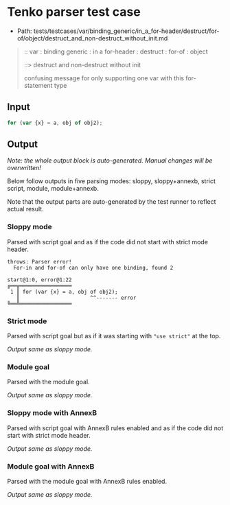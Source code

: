 # Tenko parser test case

- Path: tests/testcases/var/binding_generic/in_a_for-header/destruct/for-of/object/destruct_and_non-destruct_without_init.md

> :: var : binding generic : in a for-header : destruct : for-of : object
>
> ::> destruct and non-destruct without init
>
> confusing message for only supporting one var with this for-statement type

## Input

`````js
for (var {x} = a, obj of obj2);
`````

## Output

_Note: the whole output block is auto-generated. Manual changes will be overwritten!_

Below follow outputs in five parsing modes: sloppy, sloppy+annexb, strict script, module, module+annexb.

Note that the output parts are auto-generated by the test runner to reflect actual result.

### Sloppy mode

Parsed with script goal and as if the code did not start with strict mode header.

`````
throws: Parser error!
  For-in and for-of can only have one binding, found 2

start@1:0, error@1:22
╔══╦═════════════════
 1 ║ for (var {x} = a, obj of obj2);
   ║                       ^^------- error
╚══╩═════════════════

`````

### Strict mode

Parsed with script goal but as if it was starting with `"use strict"` at the top.

_Output same as sloppy mode._

### Module goal

Parsed with the module goal.

_Output same as sloppy mode._

### Sloppy mode with AnnexB

Parsed with script goal with AnnexB rules enabled and as if the code did not start with strict mode header.

_Output same as sloppy mode._

### Module goal with AnnexB

Parsed with the module goal with AnnexB rules enabled.

_Output same as sloppy mode._
